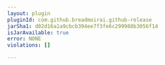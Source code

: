 ```yaml
---
layout: plugin
pluginId: com.github.breadmoirai.github-release
jarSha1: d02d16a1a9cbcb394ee7f3fe6c299988b3056f14
isJarAvailable: true
error: NONE
violations: []

---
```

